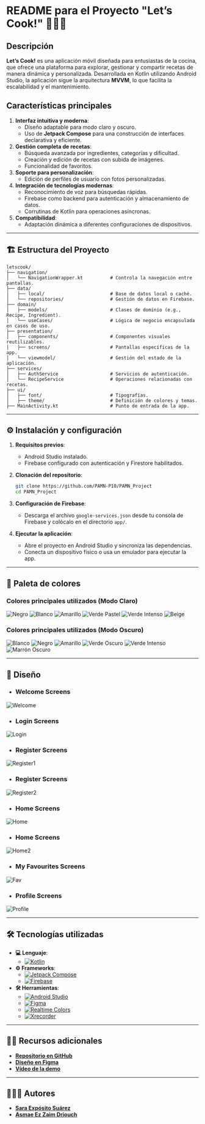# README para el Proyecto "Let’s Cook!" 🧑🏻‍🍳

## Descripción

**Let’s Cook!** es una aplicación móvil diseñada para entusiastas de la cocina, que ofrece una plataforma para explorar, gestionar y compartir recetas de manera dinámica y personalizada. Desarrollada en Kotlin utilizando Android Studio, la aplicación sigue la arquitectura **MVVM**, lo que facilita la escalabilidad y el mantenimiento.

## Características principales

1. **Interfaz intuitiva y moderna**:
   - Diseño adaptable para modo claro y oscuro.
   - Uso de **Jetpack Compose** para una construcción de interfaces declarativa y eficiente.
2. **Gestión completa de recetas**:
   - Búsqueda avanzada por ingredientes, categorías y dificultad.
   - Creación y edición de recetas con subida de imágenes.
   - Funcionalidad de favoritos.
3. **Soporte para personalización**:
   - Edición de perfiles de usuario con fotos personalizadas.
4. **Integración de tecnologías modernas**:
   - Reconocimiento de voz para búsquedas rápidas.
   - Firebase como backend para autenticación y almacenamiento de datos.
   - Corrutinas de Kotlin para operaciones asíncronas.
5. **Compatibilidad**:
   - Adaptación dinámica a diferentes configuraciones de dispositivos.

---

## 🏗️ Estructura del Proyecto

```
letscook/
├── navigation/
│   └── NavigationWrapper.kt          # Controla la navegación entre pantallas.
├── data/
│   ├── local/                        # Base de datos local o caché.
│   └── repositories/                 # Gestión de datos en Firebase.
├── domain/
│   ├── models/                       # Clases de dominio (e.g., Recipe, Ingredient).
│   └── useCases/                     # Lógica de negocio encapsulada en casos de uso.
├── presentation/
│   ├── components/                   # Componentes visuales reutilizables.
│   ├── screens/                      # Pantallas específicas de la app.
│   └── viewmodel/                    # Gestión del estado de la aplicación.
├── services/
│   ├── AuthService                   # Servicios de autenticación.
│   └── RecipeService                 # Operaciones relacionadas con recetas.
├── ui/
│   ├── font/                         # Tipografías.
│   ├── theme/                        # Definición de colores y temas.
├── MainActivity.kt                   # Punto de entrada de la app.
```

---

## ⚙️ Instalación y configuración

1. **Requisitos previos**:
   - Android Studio instalado.
   - Firebase configurado con autenticación y Firestore habilitados.

2. **Clonación del repositorio**:
   ```bash
   git clone https://github.com/PAMN-P10/PAMN_Project
   cd PAMN_Project
   ```

3. **Configuración de Firebase**:
   - Descarga el archivo `google-services.json` desde tu consola de Firebase y colócalo en el directorio `app/`.

4. **Ejecutar la aplicación**:
   - Abre el proyecto en Android Studio y sincroniza las dependencias.
   - Conecta un dispositivo físico o usa un emulador para ejecutar la app.

---

## 🎨 Paleta de colores

### Colores principales utilizados (Modo Claro)
![Negro](https://img.shields.io/badge/Negro-0E0A01?style=for-the-badge&logo=appveyor&logoColor=white)
![Blanco](https://img.shields.io/badge/Blanco-FEFDF6?style=for-the-badge&logo=appveyor&logoColor=black)
![Amarillo](https://img.shields.io/badge/Amarillo-ECCA22?style=for-the-badge&logo=appveyor&logoColor=black)
![Verde Pastel](https://img.shields.io/badge/Verde%20Pastel-C4F486?style=for-the-badge&logo=appveyor&logoColor=black)
![Verde Intenso](https://img.shields.io/badge/Verde%20Intenso-7FEF43?style=for-the-badge&logo=appveyor&logoColor=black)
![Beige](https://img.shields.io/badge/Beige-F0E8BD?style=for-the-badge&logo=appveyor&logoColor=black)

### Colores principales utilizados (Modo Oscuro)
![Blanco](https://img.shields.io/badge/Blanco-F0E8BD?style=for-the-badge&logo=appveyor&logoColor=black)
![Negro](https://img.shields.io/badge/Negro-090801?style=for-the-badge&logo=appveyor&logoColor=white)
![Amarillo](https://img.shields.io/badge/Amarillo-DDBB13?style=for-the-badge&logo=appveyor&logoColor=black)
![Verde Oscuro](https://img.shields.io/badge/Verde%20Oscuro-4A790B?style=for-the-badge&logo=appveyor&logoColor=black)
![Verde Intenso](https://img.shields.io/badge/Verde%20Cantoso-4CBC10?style=for-the-badge&logo=appveyor&logoColor=black)
![Marrón Oscuro](https://img.shields.io/badge/Marrón%20Oscuro-433B0F?style=for-the-badge&logo=appveyor&logoColor=white)

---

## 📱 Diseño

- ### Welcome Screens
![Welcome](https://drive.google.com/uc?export=view&id=1K8u9fTSrZdsVNYvNctfnaVmOrnVRySvt)

- ### Login Screens
![Login](https://drive.google.com/uc?export=view&id=1YfRj_jsO_oNV3ilpvp-TVtrfO44Zy6AW)

- ### Register Screens
![Register1](https://drive.google.com/uc?export=view&id=1WYe9u1ObRYYldcRYuwrneanaaZPCYFjp)

- ### Register Screens
![Register2](https://drive.google.com/uc?export=view&id=1n5K_9irX8wke5Az1hX4vwjMMuCwVmpkL)

- ### Home Screens
![Home](https://drive.google.com/uc?export=view&id=1RLRQWLEDcWaye0IQjaTWQJSVXWlJe4xd)

- ### Home Screens
![Home2](https://drive.google.com/uc?export=view&id=1EMMZbIJ6QTxxL9IqYf2Riuo5WyBcK78d)

- ### My Favourites Screens
![Fav](https://drive.google.com/uc?export=view&id=1AHhUx1VxnTKtI8DyXwca-rX51gcWriia)

- ### Profile Screens
![Profile](https://drive.google.com/uc?export=view&id=1NO4A46aKfeX5y9FZ4doqYE4tyQ0ZxF5v)

---

## 🛠️ Tecnologías utilizadas

- **💻 Lenguaje**:
  - [![Kotlin](https://img.shields.io/badge/Kotlin-7F52FF?logo=kotlin&logoColor=white)](https://kotlinlang.org/)
- **⚙️ Frameworks**:
  - [![Jetpack Compose](https://img.shields.io/badge/Jetpack%20Compose-000000?logo=android&logoColor=white)](https://developer.android.com/jetpack/compose)
  - [![Firebase](https://img.shields.io/badge/Firebase-FFCA28?logo=firebase&logoColor=white)](https://firebase.google.com/)
- **🛠️ Herramientas**:
  - [![Android Studio](https://img.shields.io/badge/Android%20Studio-3DDC84?logo=androidstudio&logoColor=white)](https://developer.android.com/studio)
  - [![Figma](https://img.shields.io/badge/Figma-F24E1E?logo=figma&logoColor=white)](https://www.figma.com/)
  - [![Realtime Colors](https://img.shields.io/badge/Realtime%20Colors-433BFF?logo=art&logoColor=white)](https://realtimecolors.com/)
  - [![Xrecorder](https://img.shields.io/badge/Google%20Play-3DDC84?logo=google-play&logoColor=white)](https://play.google.com/store/apps/details?id=videoeditor.videorecorder.screenrecorder&hl=es_419)

---

## 🤲🏻 Recursos adicionales

- **[Repositorio en GitHub](https://github.com/PAMN-P10/PAMN_Project)**
- **[Diseño en Figma](https://www.figma.com/design/htmsFqPuD6mSZTQv9klp2N/PAMN?node-id=0-1&t=jG7enLGYzNC7UqTh-1)**
- **[Vídeo de la demo](https://drive.google.com/drive/folders/1mtAmlIBz2bBTKAVWASfgpWeDxwIuwf3k?usp=sharing)**

---

## 👩🏻‍💻 Autores

- **[Sara Expósito Suárez](https://github.com/SaraE5)**
- **[Asmae Ez Zaim Driouch](https://github.com/A-rar)**
